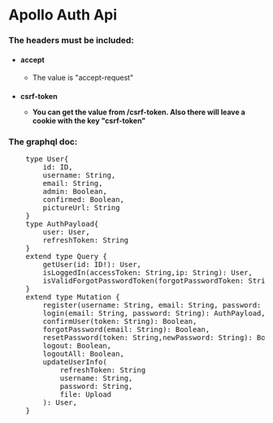 <h1>Apollo Auth Api</h1>

<h3>The headers must be included:</h3>
<ul>
    <li>
        <h4>accept</h4>
        <ul>
            <li>The value is "accept-request"</li>
        </ul>
    </li>
    <li>
        <h4>csrf-token</div>
        <ul>
            <li>You can get the value from /csrf-token. Also there will leave a cookie with the key "csrf-token"</li>
        </ul>
    </li>
</ul>

<h3>The graphql doc:</h3>

<pre>
    type User{
        id: ID,
        username: String,
        email: String,
        admin: Boolean,
        confirmed: Boolean,
        pictureUrl: String
    }
    type AuthPayload{
        user: User,
        refreshToken: String
    }
    extend type Query {
        getUser(id: ID!): User,
        isLoggedIn(accessToken: String,ip: String): User,
        isValidForgotPasswordToken(forgotPasswordToken: String): Boolean,
    }
    extend type Mutation {
        register(username: String, email: String, password: String): Boolean,
        login(email: String, password: String): AuthPayload,
        confirmUser(token: String): Boolean,
        forgotPassword(email: String): Boolean,
        resetPassword(token: String,newPassword: String): Boolean,
        logout: Boolean,
        logoutAll: Boolean,
        updateUserInfo(
            refreshToken: String
            username: String,
            password: String,
            file: Upload
        ): User,
    }
</pre>